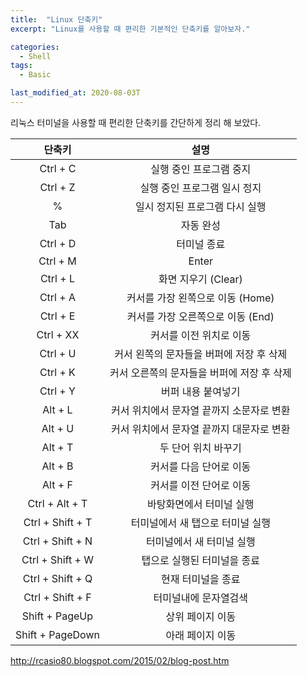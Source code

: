 ```yaml
---
title:  "Linux 단축키"
excerpt: "Linux를 사용할 때 편리한 기본적인 단축키를 알아보자."

categories:
  - Shell
tags:
  - Basic

last_modified_at: 2020-08-03T
---
```

  
리눅스 터미널을 사용할 때 편리한 단축키를 간단하게 정리 해 보았다. 
  
  
| 단축키 | 설명 |
|:---:|:----:|
| Ctrl + C | 실행 중인 프로그램 중지 |    
| Ctrl + Z | 실행 중인 프로그램 일시 정지 |  
| % | 일시 정지된 프로그램 다시 실행 |
| Tab | 자동 완성 |
| Ctrl + D | 터미널 종료 |
| Ctrl + M | Enter |
| Ctrl + L | 화면 지우기 (Clear) |
| Ctrl + A | 커서를 가장 왼쪽으로 이동 (Home) |
| Ctrl + E | 커서를 가장 오른쪽으로 이동 (End) | 
| Ctrl + XX | 커서를 이전 위치로 이동 |
| Ctrl + U | 커서 왼쪽의 문자들을 버퍼에 저장 후 삭제 |
| Ctrl + K | 커서 오른쪽의 문자들을 버퍼에 저장 후 삭제 |
| Ctrl + Y | 버퍼 내용 붙여넣기 |
| Alt + L | 커서 위치에서 문자열 끝까지 소문자로 변환 |
| Alt + U | 커서 위치에서 문자열 끝까지 대문자로 변환 |
| Alt + T | 두 단어 위치 바꾸기 |
| Alt + B | 커서를 다음 단어로 이동 | 
| Alt + F | 커서를 이전 단어로 이동 | 
| Ctrl + Alt + T | 바탕화면에서 터미널 실행 |
| Ctrl + Shift + T | 터미널에서 새 탭으로 터미널 실행 |
| Ctrl + Shift + N | 터미널에서 새 터미널 실행 |
| Ctrl + Shift + W | 탭으로 실행된 터미널을 종료 | 
| Ctrl + Shift + Q | 현재 터미널을 종료 |
| Ctrl + Shift + F | 터미널내에 문자열검색 | 
| Shift + PageUp | 상위 페이지 이동 |
| Shift + PageDown | 아래 페이지 이동 |  
  
  
<http://rcasio80.blogspot.com/2015/02/blog-post.htm>
